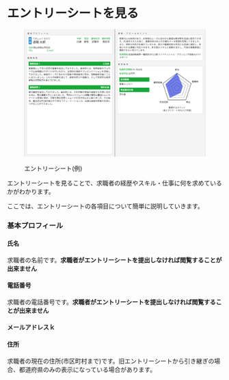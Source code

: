 # エントリーシートを見る

<figure><img src="../.gitbook/assets/capture (44) (1).png" alt=""><figcaption><p>エントリーシート(例)</p></figcaption></figure>

エントリーシートを見ることで、求職者の経歴やスキル・仕事に何を求めているかがわかります。

ここでは、エントリーシートの各項目について簡単に説明していきます。

### 基本プロフィール

#### 氏名

求職者の名前です。**求職者がエントリーシートを提出しなければ閲覧することが出来ません**

#### 電話番号

求職者の電話番号です。**求職者がエントリーシートを提出しなければ閲覧することが出来ません**

#### メールアドレスｋ

#### 住所

求職者の現在の住所(市区町村まで)です。旧エントリーシートから引き継ぎの場合、都道府県のみの表示になっている場合があります。

